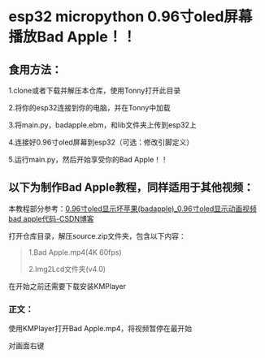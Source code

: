 # esp32 micropython 0.96寸oled屏幕播放Bad Apple！！

## 食用方法：

1.clone或者下载并解压本仓库，使用Tonny打开此目录

2.将你的esp32连接到你的电脑，并在Tonny中加载

3.将main.py，badapple.ebm，和lib文件夹上传到esp32上

4.连接好0.96寸oled屏幕到esp32（可选：修改引脚定义）

5.运行main.py，然后开始享受你的Bad Apple！！



## 以下为制作Bad Apple教程，同样适用于其他视频：

本教程部分参考：[0.96寸oled显示坏苹果(badapple)_0.96寸oled显示动画视频 bad apple代码-CSDN博客](https://blog.csdn.net/m0_47329175/article/details/130682985)

打开仓库目录，解压source.zip文件夹，包含以下内容：

> 1.Bad Apple.mp4(4K 60fps)
>
> 2.Img2Lcd文件夹(v4.0)

在开始之前还需要下载安装KMPlayer

[KMPlayer]: https://dn.kmplayer.com/Dn/kmp32/2411/KMPlayer_4.2.3.19.exe

### 正文：

使用KMPlayer打开Bad Apple.mp4，将视频暂停在最开始

对画面右键

